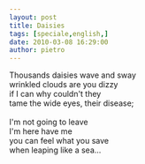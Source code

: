 ```yaml
---
layout: post
title: Daisies
tags: [speciale,english,]
date: 2010-03-08 16:29:00
author: pietro
---
```

Thousands daisies wave and sway<br/>wrinkled clouds are you dizzy<br/>if I can why couldn't they<br/>tame the wide eyes, their disease;<br/><br/>I'm not going to leave<br/>I'm here have me<br/>you can feel what you save<br/>when leaping like a sea...
